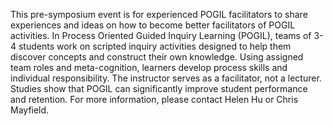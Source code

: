 This pre-symposium event is for experienced POGIL facilitators to share experiences and ideas on how to become better facilitators of POGIL activities. In Process Oriented Guided Inquiry Learning (POGIL), teams of 3-4 students work on scripted inquiry activities designed to help them discover concepts and construct their own knowledge. Using assigned team roles and meta-cognition, learners develop process skills and individual responsibility. The instructor serves as a facilitator, not a lecturer. Studies show that POGIL can significantly
improve student performance and retention. For more information, please contact Helen Hu or Chris Mayfield.

